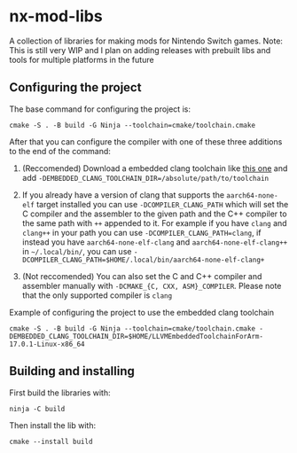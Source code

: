 # nx-mod-libs

A collection of libraries for making mods for Nintendo Switch games.
Note: This is still very WIP and I plan on adding releases with prebuilt libs and tools for multiple platforms in the future

## Configuring the project

The base command for configuring the project is:
```shell
cmake -S . -B build -G Ninja --toolchain=cmake/toolchain.cmake
```

After that you can configure the compiler with one of these three additions to the end of the command:

1. (Reccomended) Download a embedded clang toolchain like [this one](https://github.com/ARM-software/LLVM-embedded-toolchain-for-Arm/releases/tag/release-17.0.1) and add `-DEMBEDDED_CLANG_TOOLCHAIN_DIR=/absolute/path/to/toolchain`

2. If you already have a version of clang that supports the `aarch64-none-elf` target installed you can use `-DCOMPILER_CLANG_PATH` which will set the C compiler and the assembler to the given path and the C++ compiler to the same path with `++` appended to it. For example if you have `clang` and `clang++` in your path you can use `-DCOMPILER_CLANG_PATH=clang`, if instead you have `aarch64-none-elf-clang` and `aarch64-none-elf-clang++` in `~/.local/bin/`, you can use `-DCOMPILER_CLANG_PATH=$HOME/.local/bin/aarch64-none-elf-clang+`

3. (Not reccomended) You can also set the C and C++ compiler and assembler manually with `-DCMAKE_{C, CXX, ASM}_COMPILER`. Please note that the only supported compiler is `clang`

Example of configuring the project to use the embedded clang toolchain
```shell
cmake -S . -B build -G Ninja --toolchain=cmake/toolchain.cmake -DEMBEDDED_CLANG_TOOLCHAIN_DIR=$HOME/LLVMEmbeddedToolchainForArm-17.0.1-Linux-x86_64
```

## Building and installing

First build the libraries with:
```shell
ninja -C build
```

Then install the lib with:
```shell
cmake --install build
```
